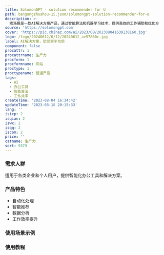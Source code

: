```yaml
---
title: SolomonGPT - solution recommender for U
path: bangongzhushou-15.json/solomongpt-solution-recommender-for-u
description: >-
  索洛猴是一款AI解决方案产品，通过智能算法和机器学习技术，提供高效的工作辅助和优化方案。产品具有自动化处理、智能推荐、数据分析等功能，帮助用户提升工作效率，节省时间成本。定价灵活，适用于各类企业和个人用户。定位于提供智能化办公工具和解决方案。
source: 'https://solomongpt.com'
cover: 'https://pic.chinaz.com/ai/2023/08/202308041639138160.jpg'
logo: /logo/20240612/6/12/20240612_ae57860c.jpg
label: AI解决方案，助您事半功倍
component: false
procattr: 1
procattrname: 生产力
procform: 1
procformname: 网站
proctype: 1
proctypename: 普通产品
tags:
  - AI
  - 办公工具
  - 智能算法
  - 工作效率
createTime: '2023-08-04 16:34:42'
updateTime: '2023-08-18 20:15:33'
lang: ''
isicp: 2
isqian: 2
iswx: 2
isqq: 2
iscom: 2
price: ''
catname: 生产力
sort: 9379
---
```




### 需求人群
适用于各类企业和个人用户，提供智能化办公工具和解决方案。

### 产品特色
- 自动化处理
- 智能推荐
- 数据分析
- 工作效率提升

### 使用场景示例


### 使用教程


  
